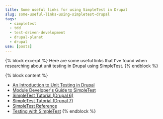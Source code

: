 ```yaml
---
title: Some useful links for using SimpleTest in Drupal
slug: some-useful-links-using-simpletest-drupal
tags:
  - simpletest
  - tdd
  - test-driven-development
  - drupal-planet
  - drupal
use: [posts]
---
```

{% block excerpt %}
Here are some useful links that I've found when researching about unit testing in Drupal using SimpleTest.
{% endblock %}

{% block content %}
* [An Introduction to Unit Testing in Drupal](http://www.lullabot.com/blog/articles/introduction-unit-testing-drupal "An Introduction to Unit Testing in Drupal")
* [Module Developer's Guide to SimpleTest](http://www.lullabot.com/blog/articles/drupal-module-developers-guide-simpletest "Module Developer's Guide to SimpleTest")
* [SimpleTest Tutorial (Drupal 6)](https://drupal.org/simpletest-tutorial "SimpleTest Tutorial (Drupal 6)")
* [SimpleTest Tutorial (Drupal 7)](https://drupal.org/simpletest-tutorial-drupal7 "SimpleTest Tutorial (Drupal 7)")
* [SimpleTest Reference](https://drupal.org/node/278126 "SimpleTest Reference")
* [Testing with SimpleTest](https://drupal.org/node/1128366 "Testing with SimpleTest")
{% endblock %}
